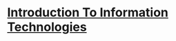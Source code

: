 # [Introduction To Information Technologies](https://github.com/skywalkerSam/Introduction-To-Information-Technologies)


